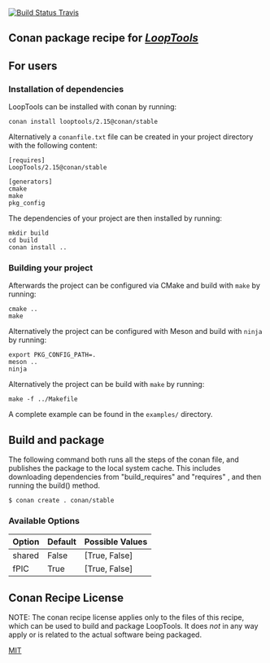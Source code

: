 [![Build Status Travis](https://travis-ci.org/conan-hep/conan-looptools.svg)](https://travis-ci.org/conan-hep/conan-looptools)

## Conan package recipe for [*LoopTools*](http://www.feynarts.de/looptools/)


## For users

### Installation of dependencies

LoopTools can be installed with conan by running:

    conan install looptools/2.15@conan/stable

Alternatively a `conanfile.txt` file can be created in your project
directory with the following content:

    [requires]
    LoopTools/2.15@conan/stable

    [generators]
    cmake
    make
    pkg_config

The dependencies of your project are then installed by running:

    mkdir build
    cd build
    conan install ..

### Building your project

Afterwards the project can be configured via CMake and build with
`make` by running:

    cmake ..
    make

Alternatively the project can be configured with Meson and build with
`ninja` by running:

    export PKG_CONFIG_PATH=.
    meson ..
    ninja

Alternatively the project can be build with `make` by running:

    make -f ../Makefile

A complete example can be found in the `examples/` directory.


## Build and package

The following command both runs all the steps of the conan file, and
publishes the package to the local system cache.  This includes
downloading dependencies from "build_requires" and "requires" , and
then running the build() method.

    $ conan create . conan/stable


### Available Options

| Option        | Default          | Possible Values                          |
| ------------- |------------------|------------------------------------------|
| shared        | False            |  [True, False]                           |
| fPIC          | True             |  [True, False]                           |


## Conan Recipe License

NOTE: The conan recipe license applies only to the files of this
recipe, which can be used to build and package LoopTools.  It does *not* in
any way apply or is related to the actual software being packaged.

[MIT](LICENSE)

